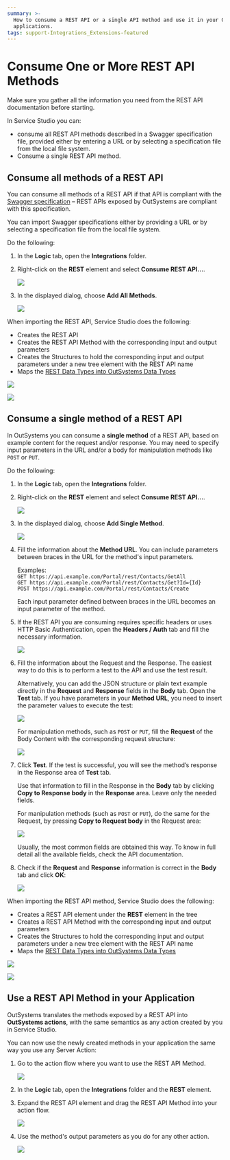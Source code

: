 ```yaml
---
summary: >-
  How to consume a REST API or a single API method and use it in your OutSystems
  applications.
tags: support-Integrations_Extensions-featured
---
```


# Consume One or More REST API Methods

Make sure you gather all the information you need from the REST API documentation before starting.

In Service Studio you can:

* consume all REST API methods described in a Swagger specification file, provided either by entering a URL or by selecting a specification file from the local file system.
* Consume a single REST API method.

## Consume all methods of a REST API

You can consume all methods of a REST API if that API is compliant with the [Swagger specification](https://swagger.io/specification/) – REST APIs exposed by OutSystems are compliant with this specification.

You can import Swagger specifications either by providing a URL or by selecting a specification file from the local file system.

Do the following:

1. In the **Logic** tab, open the **Integrations** folder.
2. Right-click on the **REST** element and select **Consume REST API...**.

   ![](../../../../.gitbook/assets/ss-rest-consume-menu.png)

3. In the displayed dialog, choose **Add All Methods**.

   ![](../../../../.gitbook/assets/ss-rest-consume-dialog.png)

When importing the REST API, Service Studio does the following:

* Creates the REST API 
* Creates the REST API Method with the corresponding input and output parameters
* Creates the Structures to hold the corresponding input and output parameters under a new tree element with the REST API name
* Maps the [REST Data Types into OutSystems Data Types](../../../ref/extensibility-and-integration/rest-apis/consumed-rest-api/mapping.md)

![](../../../../.gitbook/assets/ss-rest-consume-created-elements%20%281%29.png)

![](../../../../.gitbook/assets/ss-rest-consume-created-structures.png)

## Consume a single method of a REST API

In OutSystems you can consume a **single method** of a REST API, based on example content for the request and/or response. You may need to specify input parameters in the URL and/or a body for manipulation methods like `POST` or `PUT`.

Do the following:

1. In the **Logic** tab, open the **Integrations** folder.
2. Right-click on the **REST** element and select **Consume REST API...**.

   ![](../../../../.gitbook/assets/ss-rest-consume-menu%20%281%29.png)

3. In the displayed dialog, choose **Add Single Method**.

   ![](../../../../.gitbook/assets/ss-rest-consume-dialog%20%281%29.png)

4. Fill the information about the **Method URL**. You can include parameters between braces in the URL for the method's input parameters.

   Examples:  
   `GET https://api.example.com/Portal/rest/Contacts/GetAll`  
   `GET https://api.example.com/Portal/rest/Contacts/Get?Id={Id}`  
   `POST https://api.example.com/Portal/rest/Contacts/Create`

   Each input parameter defined between braces in the URL becomes an input parameter of the method.

5. If the REST API you are consuming requires specific headers or uses HTTP Basic Authentication, open the **Headers / Auth** tab and fill the necessary information.

   ![](../../../../.gitbook/assets/ss-rest-consume-headers-auth.png)

6. Fill the information about the Request and the Response. The easiest way to do this is to perform a test to the API and use the test result.

   Alternatively, you can add the JSON structure or plain text example directly in the **Request** and **Response** fields in the **Body** tab. Open the **Test** tab. If you have parameters in your **Method URL**, you need to insert the parameter values to execute the test:

   ![](../../../../.gitbook/assets/ss-rest-consume-test.png)

   For manipulation methods, such as `POST` or `PUT`, fill the **Request** of the Body Content with the corresponding request structure:

   ![](../../../../.gitbook/assets/ss-rest-consume-test-request.png)

7. Click **Test**. If the test is successful, you will see the method’s response in the Response area of **Test** tab.

   Use that information to fill in the Response in the **Body** tab by clicking **Copy to Response body** in the **Response** area. Leave only the needed fields.

   For manipulation methods \(such as `POST` or `PUT`\), do the same for the Request, by pressing **Copy to Request body** in the Request area:

   ![](../../../../.gitbook/assets/ss-rest-consume-test-request-copy.png)

   Usually, the most common fields are obtained this way. To know in full detail all the available fields, check the API documentation.

8. Check if the **Request** and **Response** information is correct in the **Body** tab and click **OK**:

   ![](../../../../.gitbook/assets/ss-rest-consume-body.png)

When importing the REST API method, Service Studio does the following:

* Creates a REST API element under the **REST** element in the tree
* Creates a REST API Method with the corresponding input and output parameters
* Creates the Structures to hold the corresponding input and output parameters under a new tree element with the REST API name
* Maps the [REST Data Types into OutSystems Data Types](../../../ref/extensibility-and-integration/rest-apis/consumed-rest-api/mapping.md)

![](../../../../.gitbook/assets/ss-rest-consume-created-elements.png)

![](../../../../.gitbook/assets/ss-rest-consume-created-structures%20%281%29.png)

## Use a REST API Method in your Application

OutSystems translates the methods exposed by a REST API into **OutSystems actions**, with the same semantics as any action created by you in Service Studio.

You can now use the newly created methods in your application the same way you use any Server Action:

1. Go to the action flow where you want to use the REST API Method.

   ![](../../../../.gitbook/assets/ss-rest-consume-use-method-3.png)

2. In the **Logic** tab, open the **Integrations** folder and the **REST** element.
3. Expand the REST API element and drag the REST API Method into your action flow.

   ![](../../../../.gitbook/assets/ss-rest-consume-use-method-1.png)

4. Use the method's output parameters as you do for any other action.

   ![](../../../../.gitbook/assets/ss-rest-consume-use-method-2.png)

